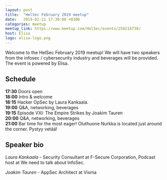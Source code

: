 ```yaml
---
layout: post
title:  "HelSec February 2019 meetup"
date:   2019-02-21 17:30:00 +0300
categories: meetup
meetup_link: https://www.meetup.com/HelSec/events/258218730/
host: Elisa
logo: elisa-logo.png
---
```

Welcome to the HelSec February 2019 meetup! We will have two speakers from the infosec / cybersecurity industry and beverages will be provided. The event is powered by Elisa.

## Schedule

**17:30** Doors open  
**18:00** Intro & welcome  
**18:15** Hacker OpSec by Laura Kankaala.  
**19:00** Q&A, networking, beverages  
**19:15** Episode VXI: The Empire Strikes by Joakim Tauren  
**20:00** Q&A, networking, beverages  
**21:00** Bar time for the most eager! Oluthuone Nurkka is located just around the corner. Pystyy vetää!

## Speaker bio
*Laura Kankaala* - Security Consultant at F-Secure Corporation, Podcast host at We need to talk about InfoSec.  

*Joakim Tauren* - AppSec Architect at Visma

